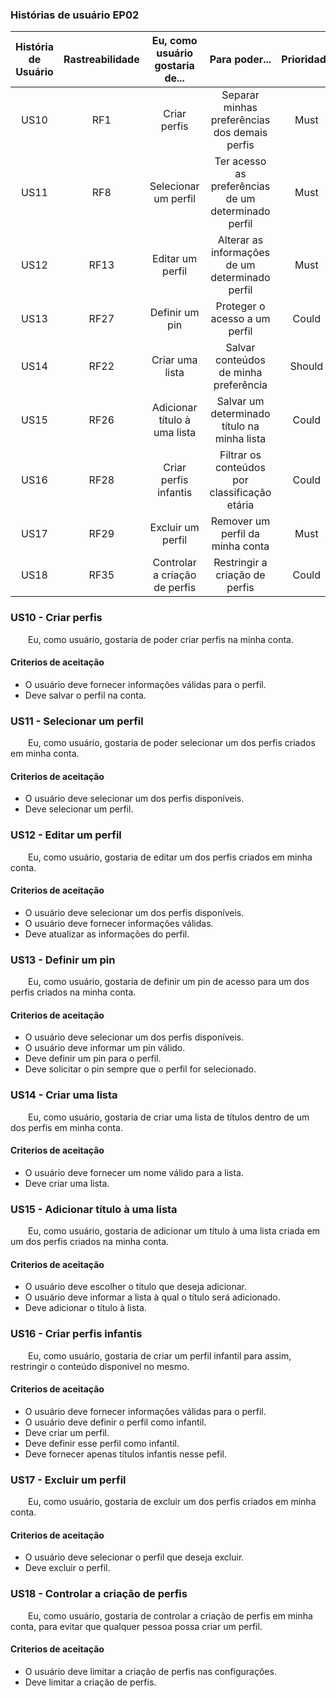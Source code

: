 
### Histórias de usuário EP02

| História de Usuário | Rastreabilidade | Eu, como usuário gostaria de... |                    Para poder...                    | Prioridade |
| :-----------------: | :-------------: | :-----------------------------: | :-------------------------------------------------: | :--------: |
|        US10         |       RF1       |          Criar perfis           |    Separar minhas preferências dos demais perfis    |    Must    |
|        US11         |       RF8       |      Selecionar um perfil       | Ter acesso as preferências de um determinado perfil |    Must    |
|        US12         |      RF13       |        Editar um perfil         |   Alterar as informações de um determinado perfil   |    Must    |
|        US13         |      RF27       |         Definir um pin          |            Proteger o acesso a um perfil            |   Could    |
|        US14         |      RF22       |         Criar uma lista         |        Salvar conteúdos de minha preferência        |   Should   |
|        US15         |      RF26       |  Adicionar título à uma lista   |     Salvar um determinado título na minha lista     |   Could    |
|        US16         |      RF28       |      Criar perfis infantis      |    Filtrar os conteúdos por classificação etária    |   Could    |
|        US17         |      RF29       |        Excluir um perfil        |          Remover um perfil da minha conta           |    Must    |
|        US18         |      RF35       |  Controlar a criação de perfis  |           Restringir a criação de perfis            |   Could    |


### US10 - Criar perfis
&emsp;&emsp;Eu, como usuário, gostaria de poder criar perfis na minha conta.

#### Criterios de aceitação
- O usuário deve fornecer informações válidas para o perfil.
- Deve salvar o perfil na conta.

### US11 - Selecionar um perfil
&emsp;&emsp;Eu, como usuário, gostaria de poder selecionar um dos perfis criados em minha conta.

#### Criterios de aceitação
- O usuário deve selecionar um dos perfis disponíveis.
- Deve selecionar um perfil.

### US12 - Editar um perfil
&emsp;&emsp;Eu, como usuário, gostaria de editar um dos perfis criados em minha conta.

#### Criterios de aceitação
- O usuário deve selecionar um dos perfis disponíveis.
- O usuário deve fornecer informações válidas.
- Deve atualizar as informações do perfil.

### US13 - Definir um pin
&emsp;&emsp;Eu, como usuário, gostaria de definir um pin de acesso para um dos perfis criados na minha conta.

#### Criterios de aceitação
- O usuário deve selecionar um dos perfis disponíveis.
- O usuário deve informar um pin válido.
- Deve definir um pin para o perfil.
- Deve solicitar o pin sempre que o perfil for selecionado.

### US14 - Criar uma lista
&emsp;&emsp;Eu, como usuário, gostaria de criar uma lista de títulos dentro de um dos perfis em minha conta.

#### Criterios de aceitação
- O usuário deve fornecer um nome válido para a lista.
- Deve criar uma lista.

### US15 - Adicionar título à uma lista
&emsp;&emsp;Eu, como usuário, gostaria de adicionar um título à uma lista criada em um dos perfis criados na minha conta.

#### Criterios de aceitação
- O usuário deve escolher o título que deseja adicionar.
- O usuário deve informar a lista à qual o título será adicionado.
- Deve adicionar o título à lista.

### US16 - Criar perfis infantis 
&emsp;&emsp;Eu, como usuário, gostaria de criar um perfil infantil para assim, restringir o conteúdo disponivel no mesmo.

#### Criterios de aceitação
- O usuário deve fornecer informações válidas para o perfil.
- O usuário deve definir o perfil como infantil.
- Deve criar um perfil.
- Deve definir esse perfil como infantil.
- Deve fornecer apenas títulos infantis nesse pefil.

### US17 - Excluir um perfil
&emsp;&emsp;Eu, como usuário, gostaria de excluir um dos perfis criados em minha conta.

#### Criterios de aceitação
- O usuário deve selecionar o perfil que deseja excluir.
- Deve excluir o perfil.

### US18 - Controlar a criação de perfis
&emsp;&emsp;Eu, como usuário, gostaria de controlar a criação de perfis em minha conta, para evitar que qualquer pessoa possa criar um perfil.

#### Criterios de aceitação
- O usuário deve limitar a criação de perfis nas configurações.
- Deve limitar a criação de perfis.
